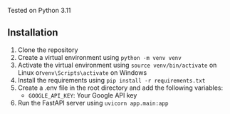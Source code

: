 Tested on Python 3.11

## Installation
1. Clone the repository
2. Create a virtual environment using `python -m venv venv`
3. Activate the virtual environment using `source venv/bin/activate` on Linux or`venv\Scripts\activate` on Windows
4. Install the requirements using `pip install -r requirements.txt`
5. Create a .env file in the root directory and add the following variables:
    - `GOOGLE_API_KEY`: Your Google API key
6. Run the FastAPI server using `uvicorn app.main:app`